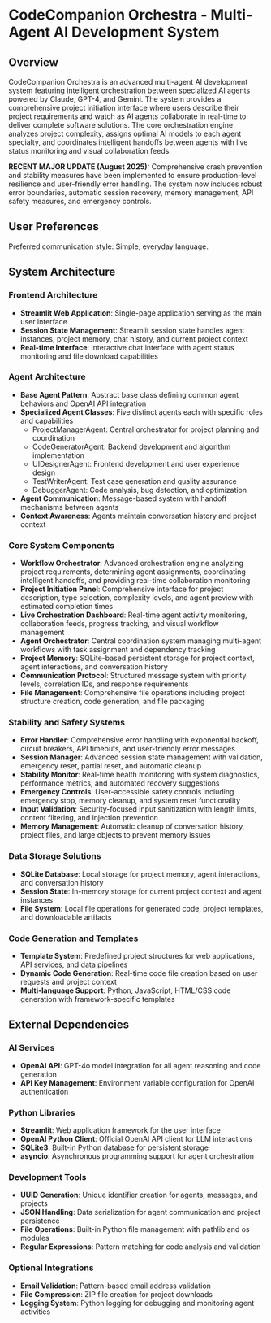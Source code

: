 # CodeCompanion Orchestra - Multi-Agent AI Development System

## Overview

CodeCompanion Orchestra is an advanced multi-agent AI development system featuring intelligent orchestration between specialized AI agents powered by Claude, GPT-4, and Gemini. The system provides a comprehensive project initiation interface where users describe their project requirements and watch as AI agents collaborate in real-time to deliver complete software solutions. The core orchestration engine analyzes project complexity, assigns optimal AI models to each agent specialty, and coordinates intelligent handoffs between agents with live status monitoring and visual collaboration feeds.

**RECENT MAJOR UPDATE (August 2025):** Comprehensive crash prevention and stability measures have been implemented to ensure production-level resilience and user-friendly error handling. The system now includes robust error boundaries, automatic session recovery, memory management, API safety measures, and emergency controls.

## User Preferences

Preferred communication style: Simple, everyday language.

## System Architecture

### Frontend Architecture
- **Streamlit Web Application**: Single-page application serving as the main user interface
- **Session State Management**: Streamlit session state handles agent instances, project memory, chat history, and current project context
- **Real-time Interface**: Interactive chat interface with agent status monitoring and file download capabilities

### Agent Architecture
- **Base Agent Pattern**: Abstract base class defining common agent behaviors and OpenAI API integration
- **Specialized Agent Classes**: Five distinct agents each with specific roles and capabilities
  - ProjectManagerAgent: Central orchestrator for project planning and coordination
  - CodeGeneratorAgent: Backend development and algorithm implementation
  - UIDesignerAgent: Frontend development and user experience design
  - TestWriterAgent: Test case generation and quality assurance
  - DebuggerAgent: Code analysis, bug detection, and optimization
- **Agent Communication**: Message-based system with handoff mechanisms between agents
- **Context Awareness**: Agents maintain conversation history and project context

### Core System Components
- **Workflow Orchestrator**: Advanced orchestration engine analyzing project requirements, determining agent assignments, coordinating intelligent handoffs, and providing real-time collaboration monitoring
- **Project Initiation Panel**: Comprehensive interface for project description, type selection, complexity levels, and agent preview with estimated completion times
- **Live Orchestration Dashboard**: Real-time agent activity monitoring, collaboration feeds, progress tracking, and visual workflow management
- **Agent Orchestrator**: Central coordination system managing multi-agent workflows with task assignment and dependency tracking
- **Project Memory**: SQLite-based persistent storage for project context, agent interactions, and conversation history
- **Communication Protocol**: Structured message system with priority levels, correlation IDs, and response requirements
- **File Management**: Comprehensive file operations including project structure creation, code generation, and file packaging

### Stability and Safety Systems
- **Error Handler**: Comprehensive error handling with exponential backoff, circuit breakers, API timeouts, and user-friendly error messages
- **Session Manager**: Advanced session state management with validation, emergency reset, partial reset, and automatic cleanup
- **Stability Monitor**: Real-time health monitoring with system diagnostics, performance metrics, and automated recovery suggestions
- **Emergency Controls**: User-accessible safety controls including emergency stop, memory cleanup, and system reset functionality
- **Input Validation**: Security-focused input sanitization with length limits, content filtering, and injection prevention
- **Memory Management**: Automatic cleanup of conversation history, project files, and large objects to prevent memory issues

### Data Storage Solutions
- **SQLite Database**: Local storage for project memory, agent interactions, and conversation history
- **Session State**: In-memory storage for current project context and agent instances
- **File System**: Local file operations for generated code, project templates, and downloadable artifacts

### Code Generation and Templates
- **Template System**: Predefined project structures for web applications, API services, and data pipelines
- **Dynamic Code Generation**: Real-time code file creation based on user requests and project context
- **Multi-language Support**: Python, JavaScript, HTML/CSS code generation with framework-specific templates

## External Dependencies

### AI Services
- **OpenAI API**: GPT-4o model integration for all agent reasoning and code generation
- **API Key Management**: Environment variable configuration for OpenAI authentication

### Python Libraries
- **Streamlit**: Web application framework for the user interface
- **OpenAI Python Client**: Official OpenAI API client for LLM interactions
- **SQLite3**: Built-in Python database for persistent storage
- **asyncio**: Asynchronous programming support for agent orchestration

### Development Tools
- **UUID Generation**: Unique identifier creation for agents, messages, and projects
- **JSON Handling**: Data serialization for agent communication and project persistence
- **File Operations**: Built-in Python file management with pathlib and os modules
- **Regular Expressions**: Pattern matching for code analysis and validation

### Optional Integrations
- **Email Validation**: Pattern-based email address validation
- **File Compression**: ZIP file creation for project downloads
- **Logging System**: Python logging for debugging and monitoring agent activities